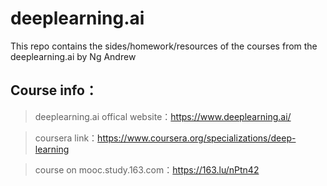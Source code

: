 # deeplearning.ai

This repo contains the sides/homework/resources of the courses from  the deeplearning.ai by Ng Andrew

## Course info：
>deeplearning.ai offical website：https://www.deeplearning.ai/

>coursera link：https://www.coursera.org/specializations/deep-learning

>course on mooc.study.163.com：https://163.lu/nPtn42

